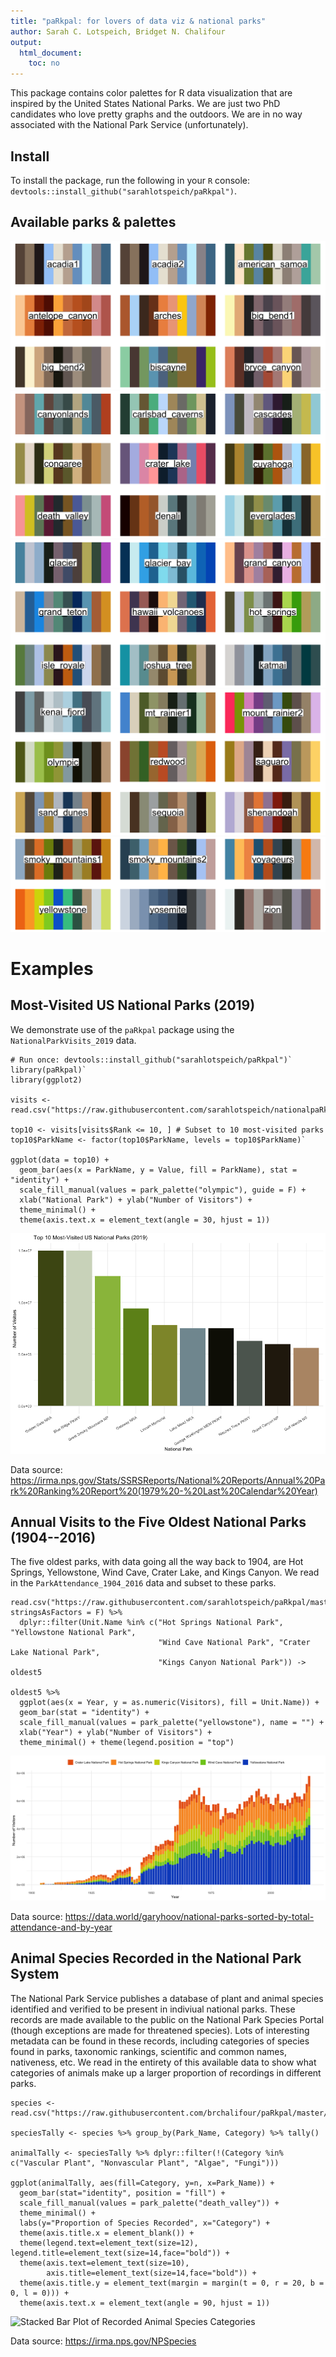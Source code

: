 ```yaml
---
title: "paRkpal: for lovers of data viz & national parks"
author: Sarah C. Lotspeich, Bridget N. Chalifour
output:
  html_document:
    toc: no
---
```


This package contains color palettes for R data visualization that are inspired by the United States National Parks. We are just two PhD candidates who love pretty graphs and the outdoors. We are in no way associated with the National Park Service (unfortunately). 

## Install
To install the package, run the following in your `R` console: `devtools::install_github("sarahlotspeich/paRkpal")`. 

## Available parks & palettes 

![](images/palettes1.png)
![](images/palettes2.png)
![](images/palettes3.png)
![](images/palettes4.png)
![](images/palettes5.png)

# Examples
## Most-Visited US National Parks (2019)

We demonstrate use of the `paRkpal` package using the `NationalParkVisits_2019` data.

```{r}
# Run once: devtools::install_github("sarahlotspeich/paRkpal")`
library(paRkpal)`
library(ggplot2)

visits <- read.csv("https://raw.githubusercontent.com/sarahlotspeich/nationalpaRkpalettes/master/data/NationalParkVisits_2019.csv")

top10 <- visits[visits$Rank <= 10, ] # Subset to 10 most-visited parks 
top10$ParkName <- factor(top10$ParkName, levels = top10$ParkName)`

ggplot(data = top10) + 
  geom_bar(aes(x = ParkName, y = Value, fill = ParkName), stat = "identity") + 
  scale_fill_manual(values = park_palette("olympic"), guide = F) + 
  xlab("National Park") + ylab("Number of Visitors") + 
  theme_minimal() +
  theme(axis.text.x = element_text(angle = 30, hjust = 1))
```

![Top 10 Most-Visited US National Parks (2019)](images/ParkVisitors2019.png)

Data source: https://irma.nps.gov/Stats/SSRSReports/National%20Reports/Annual%20Park%20Ranking%20Report%20(1979%20-%20Last%20Calendar%20Year)


## Annual Visits to the Five Oldest National Parks (1904--2016)

The five oldest parks, with data going all the way back to 1904, are Hot Springs, Yellowstone, Wind Cave, Crater Lake, and Kings Canyon. We read in the `ParkAttendance_1904_2016` data and subset to these parks.

```{r}
read.csv("https://raw.githubusercontent.com/sarahlotspeich/paRkpal/master/data/ParkAttendance_1904_2016.csv", stringsAsFactors = F) %>% 
  dplyr::filter(Unit.Name %in% c("Hot Springs National Park", "Yellowstone National Park",
                                 "Wind Cave National Park", "Crater Lake National Park",
                                 "Kings Canyon National Park")) -> oldest5

oldest5 %>% 
  ggplot(aes(x = Year, y = as.numeric(Visitors), fill = Unit.Name)) + 
  geom_bar(stat = "identity") +
  scale_fill_manual(values = park_palette("yellowstone"), name = "") + 
  xlab("Year") + ylab("Number of Visitors") + 
  theme_minimal() + theme(legend.position = "top")
```

![Year-on-Year Visitor Counts at the Oldest National Parks](images/oldest5.png)

Data source: https://data.world/garyhoov/national-parks-sorted-by-total-attendance-and-by-year


## Animal Species Recorded in the National Park System

The National Park Service publishes a database of plant and animal species identified and verified to be present in indiviual national parks. These records are made available to the public on the National Park Species Portal (though exceptions are made for threatened species). Lots of interesting metadata can be found in these records, including categories of species found in parks, taxonomic rankings, scientific and common names, nativeness, etc. We read in the entirety of this available data to show what categories of animals make up a larger proportion of recordings in different parks.

```{r}
species <- read.csv("https://raw.githubusercontent.com/brchalifour/paRkpal/master/data/species.csv")

speciesTally <- species %>% group_by(Park_Name, Category) %>% tally()

animalTally <- speciesTally %>% dplyr::filter(!(Category %in% c("Vascular Plant", "Nonvascular Plant", "Algae", "Fungi")))
                      
ggplot(animalTally, aes(fill=Category, y=n, x=Park_Name)) + 
  geom_bar(stat="identity", position = "fill") +
  scale_fill_manual(values = park_palette("death_valley")) +
  theme_minimal() +
  labs(y="Proportion of Species Recorded", x="Category") +
  theme(axis.title.x = element_blank()) +
  theme(legend.text=element_text(size=12), legend.title=element_text(size=14,face="bold")) +
  theme(axis.text=element_text(size=10),
        axis.title=element_text(size=14,face="bold")) +
  theme(axis.title.y = element_text(margin = margin(t = 0, r = 20, b = 0, l = 0))) +
  theme(axis.text.x = element_text(angle = 90, hjust = 1))
```

![Stacked Bar Plot of Recorded Animal Species Categories](Stacked_Bar_Plot.png)


Data source: https://irma.nps.gov/NPSpecies
